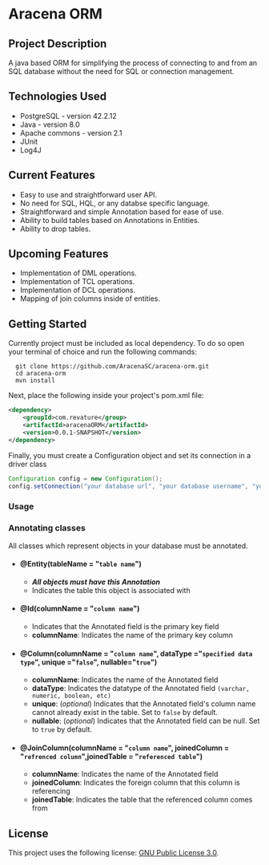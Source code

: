 # Aracena ORM

## Project Description
A java based ORM for simplifying the process of connecting to and from an SQL database without the need for SQL or connection management.

## Technologies Used
* PostgreSQL - version 42.2.12  
* Java - version 8.0  
* Apache commons - version 2.1  
* JUnit
* Log4J

## Current Features  
* Easy to use and straightforward user API.
* No need for SQL, HQL, or any databse specific language.
* Straightforward and simple Annotation based for ease of use.
* Ability to build tables based on Annotations in Entities.
* Ability to drop tables.

## Upcoming Features
* Implementation of DML operations.
* Implementation of TCL operations.
* Implementation of DCL operations.
* Mapping of join columns inside of entities. 

## Getting Started
Currently project must be included as local dependency. To do so open your terminal of choice and run the following commands:
```shell
  git clone https://github.com/AracenaSC/aracena-orm.git
  cd aracena-orm
  mvn install
```
Next, place the following inside your project's pom.xml file:
```XML
<dependency>
	<groupId>com.revature</group>
	<artifactId>aracenaORM</artifactId>
	<version>0.0.1-SNAPSHOT</version>
</dependency>
```

Finally, you must create a Configuration object and set its connection in a driver class
```java
Configuration config = new Configuration();
config.setConnection("your database url", "your database username", "your database password");
```
### Usage  
  ### Annotating classes  
  All classes which represent objects in your database must be annotated.
   - #### @Entity(tableName = "`table name`")
      - ***All objects must have this Annotation***
      - Indicates the table this object is associated with
   - #### @Id(columnName = "`column name`")
      - Indicates that the Annotated field is the primary key field
      - **columnName**: Indicates the name of the primary key column
   - #### @Column(columnName = "`column name`", dataType ="`specified data type`", unique ="`false`", nullable="`true`")  
      - **columnName**: Indicates the name of the Annotated field
      - **dataType**: Indicates the datatype of the Annotated field `(varchar, numeric, boolean, etc)`
      - **unique**: (*optional*) Indicates that the Annotated field's column name cannot already exist in the table. Set to `false` by default.
      - **nullable**: (*optional*) Indicates that the Annotated field can be null. Set to `true` by default.
   - #### @JoinColumn(columnName = "`column name`", joinedColumn = "`refrenced column`",joinedTable = "`referenced table`")
      - **columnName**: Indicates the name of the Annotated field
      - **joinedColumn**: Indicates the foreign column that this column is referencing
      - **joinedTable**: Indicates the table that the referenced column comes from
      
## License

This project uses the following license: [GNU Public License 3.0](https://www.gnu.org/licenses/gpl-3.0.en.html).
